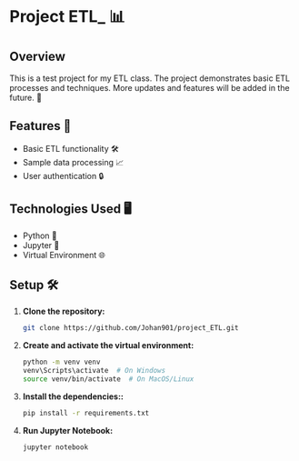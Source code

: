 # Project ETL_ 📊

## Overview
This is a test project for my ETL class. The project demonstrates basic ETL processes and techniques. More updates and features will be added in the future. 🚀

## Features 🌟
- Basic ETL functionality 🛠️
- Sample data processing 📈
- User authentication 🔒

## Technologies Used 🖥️
- Python 🐍
- Jupyter 📓
- Virtual Environment 🌐

## Setup 🛠️
1. **Clone the repository:**
   ```sh
   git clone https://github.com/Johan901/project_ETL.git

2. **Create and activate the virtual environment:**
    ```sh
    python -m venv venv
    venv\Scripts\activate  # On Windows
    source venv/bin/activate  # On MacOS/Linux

3. **Install the dependencies::**
    ```sh
    pip install -r requirements.txt

4. **Run Jupyter Notebook:**
    ```sh
    jupyter notebook



